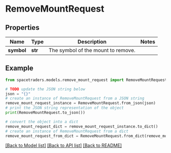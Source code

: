 # RemoveMountRequest


## Properties

Name | Type | Description | Notes
------------ | ------------- | ------------- | -------------
**symbol** | **str** | The symbol of the mount to remove. | 

## Example

```python
from spacetraders.models.remove_mount_request import RemoveMountRequest

# TODO update the JSON string below
json = "{}"
# create an instance of RemoveMountRequest from a JSON string
remove_mount_request_instance = RemoveMountRequest.from_json(json)
# print the JSON string representation of the object
print(RemoveMountRequest.to_json())

# convert the object into a dict
remove_mount_request_dict = remove_mount_request_instance.to_dict()
# create an instance of RemoveMountRequest from a dict
remove_mount_request_from_dict = RemoveMountRequest.from_dict(remove_mount_request_dict)
```
[[Back to Model list]](../README.md#documentation-for-models) [[Back to API list]](../README.md#documentation-for-api-endpoints) [[Back to README]](../README.md)


